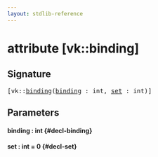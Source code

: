 ```yaml
---
layout: stdlib-reference
---
```


# attribute [vk::binding]

## Signature

<pre>
[vk::<a href="/stdlib-reference/attributes/vk_binding#decl-binding" class="code_param">binding</a>(<a href="/stdlib-reference/attributes/vk_binding#decl-binding" class="code_param">binding</a> : <span class="code_keyword">int</span>, <a href="/stdlib-reference/attributes/vk_binding#decl-set" class="code_keyword">set</a> : <span class="code_keyword">int</span>)]
</pre>

## Parameters

#### binding  : int {#decl-binding}
#### set  : int = 0 {#decl-set}

